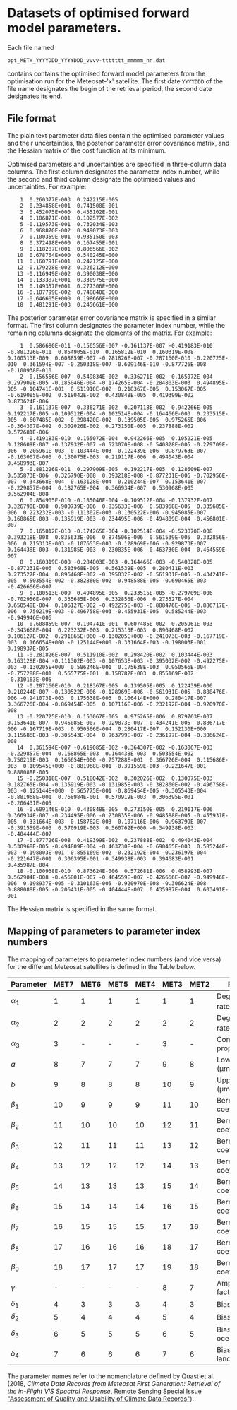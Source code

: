 # Datasets of optimised forward model parameters.

Each file named

    opt_METx_YYYYDDD_YYYYDDD_vvvv-ttttttt_mmmmm_nn.dat
    
contains contains the optimised forward model parameters from the optimisation run for the Meteosat-'x' satellite. The first date `YYYYDDD` of the file name designates the begin of the retrieval period, the second date designates its end.

## File format

The plain text parameter data files contain the optimised parameter values and their uncertainties, the posterior parameter error covariance matrix, and the Hessian matrix of the cost function at its minimum.

Optimised parameters and uncertainties are specified in three-column data columns. The first column designates the parameter index number, while the second and third column designate the optimised values and uncertainties. For example:

        1  0.260377E-003  0.242215E-005
        2  0.234858E+001  0.741508E-001
        3  0.452075E+000  0.455102E-001
        4  0.106871E-001  0.102577E-002
        5 -0.119573E-001  0.732034E-003
        6  0.968870E-002  0.949073E-003
        7  0.100359E-001  0.935150E-003
        8  0.372498E+000  0.167455E-001
        9  0.118287E+001  0.806566E-002
       10  0.678764E+000  0.540245E+000
       11  0.160791E+001  0.242125E+000
       12 -0.179228E-002  0.326212E+000
       13 -0.116949E-002  0.390038E+000
       14  0.133387E+001  0.330975E+000
       15  0.149357E+001  0.277306E+000
       16 -0.107799E-002  0.748840E+000
       17 -0.646605E+000  0.198666E+000
       18  0.481291E-003  0.245661E+000

The posterior parameter error covariance matrix is specified in a similar format. The first column designates the parameter index number, while the remaining columns designate the elements of the matrix. For example:

        1  0.586680E-011 -0.156556E-007 -0.161137E-007 -0.419183E-010 -0.881226E-011  0.854905E-010  0.165812E-010  0.160319E-008  0.100513E-009  0.608859E-007 -0.281826E-007 -0.287160E-010 -0.220725E-010  0.361594E-007 -0.250318E-007 -0.609146E-010 -0.877726E-008 -0.100938E-010
        2 -0.156556E-007  0.549834E-002  0.336271E-002  0.165072E-004  0.297909E-005 -0.185046E-004 -0.174265E-004 -0.284803E-003  0.494895E-005 -0.104741E-001  0.511910E-002  0.218367E-005  0.153067E-005 -0.619085E-002  0.518042E-002  0.430848E-005  0.419399E-002  0.873624E-006
        3 -0.161137E-007  0.336271E-002  0.207118E-002  0.942266E-005  0.192217E-005 -0.109512E-004 -0.102514E-004 -0.164466E-003  0.233515E-005 -0.607485E-002  0.298420E-002  0.139505E-005  0.975265E-006 -0.364307E-002  0.302026E-002  0.273150E-005  0.237888E-002  0.572681E-006
        4 -0.419183E-010  0.165072E-004  0.942266E-005  0.105221E-005  0.128609E-007 -0.137932E-007 -0.523070E-008 -0.540828E-005 -0.279709E-006 -0.205961E-003  0.103444E-003  0.122439E-006  0.879763E-007 -0.163067E-003  0.130075E-003  0.219117E-006  0.494043E-004  0.458993E-007
        5 -0.881226E-011  0.297909E-005  0.192217E-005  0.128609E-007  0.535873E-006  0.326790E-008  0.393218E-008 -0.877231E-006 -0.702956E-007 -0.343668E-004  0.163128E-004  0.210244E-007  0.153641E-007 -0.229857E-004  0.182765E-004  0.366934E-007  0.530968E-005  0.562904E-008
        6  0.854905E-010 -0.185046E-004 -0.109512E-004 -0.137932E-007  0.326790E-008  0.900739E-006  0.835633E-006  0.583968E-005  0.335685E-006  0.223232E-003 -0.111302E-003 -0.130522E-006 -0.945085E-007  0.168865E-003 -0.135919E-003 -0.234495E-006 -0.494809E-004 -0.456801E-007
        7  0.165812E-010 -0.174265E-004 -0.102514E-004 -0.523070E-008  0.393218E-008  0.835633E-006  0.874506E-006  0.561539E-005  0.332856E-006  0.215313E-003 -0.107653E-003 -0.128969E-006 -0.929873E-007  0.164438E-003 -0.131985E-003 -0.230835E-006 -0.463730E-004 -0.464559E-007
        8  0.160319E-008 -0.284803E-003 -0.164466E-003 -0.540828E-005 -0.877231E-006  0.583968E-005  0.561539E-005  0.280411E-003  0.273527E-004  0.896468E-002 -0.395032E-002 -0.561931E-005 -0.434241E-005  0.503554E-002 -0.382860E-002 -0.948588E-005 -0.690465E-003 -0.426666E-007
        9  0.100513E-009  0.494895E-005  0.233515E-005 -0.279709E-006 -0.702956E-007  0.335685E-006  0.332856E-006  0.273527E-004  0.650548E-004  0.106127E-002 -0.492275E-003 -0.888476E-006 -0.886717E-006  0.750219E-003 -0.496758E-003 -0.455931E-005  0.585244E-003 -0.949946E-006
       10  0.608859E-007 -0.104741E-001 -0.607485E-002 -0.205961E-003 -0.343668E-004  0.223232E-003  0.215313E-003  0.896468E-002  0.106127E-002  0.291865E+000 -0.130205E+000 -0.241073E-003 -0.167719E-003  0.166654E+000 -0.125144E+000 -0.331664E-003 -0.198003E-001  0.198937E-005
       11 -0.281826E-007  0.511910E-002  0.298420E-002  0.103444E-003  0.163128E-004 -0.111302E-003 -0.107653E-003 -0.395032E-002 -0.492275E-003 -0.130205E+000  0.586246E-001  0.175638E-003  0.950566E-004 -0.757288E-001  0.565775E-001  0.158782E-003  0.855169E-002 -0.310163E-005
       12 -0.287160E-010  0.218367E-005  0.139505E-005  0.122439E-006  0.210244E-007 -0.130522E-006 -0.128969E-006 -0.561931E-005 -0.888476E-006 -0.241073E-003  0.175638E-003  0.106414E+000  0.280417E-007  0.366726E-004 -0.869454E-005  0.107116E-006 -0.232192E-004 -0.920970E-008
       13 -0.220725E-010  0.153067E-005  0.975265E-006  0.879763E-007  0.153641E-007 -0.945085E-007 -0.929873E-007 -0.434241E-005 -0.886717E-006 -0.167719E-003  0.950566E-004  0.280417E-007  0.152130E+000  0.115686E-003 -0.305543E-004  0.963799E-007 -0.236197E-004 -0.306624E-008
       14  0.361594E-007 -0.619085E-002 -0.364307E-002 -0.163067E-003 -0.229857E-004  0.168865E-003  0.164438E-003  0.503554E-002  0.750219E-003  0.166654E+000 -0.757288E-001  0.366726E-004  0.115686E-003  0.109545E+000 -0.881968E-001 -0.391559E-003 -0.221647E-001  0.888088E-005
       15 -0.250318E-007  0.518042E-002  0.302026E-002  0.130075E-003  0.182765E-004 -0.135919E-003 -0.131985E-003 -0.382860E-002 -0.496758E-003 -0.125144E+000  0.565775E-001 -0.869454E-005 -0.305543E-004 -0.881968E-001  0.768984E-001  0.570919E-003  0.306395E-001 -0.206431E-005
       16 -0.609146E-010  0.430848E-005  0.273150E-005  0.219117E-006  0.366934E-007 -0.234495E-006 -0.230835E-006 -0.948588E-005 -0.455931E-005 -0.331664E-003  0.158782E-003  0.107116E-006  0.963799E-007 -0.391559E-003  0.570919E-003  0.560762E+000 -0.349938E-003 -0.404444E-007
       17 -0.877726E-008  0.419399E-002  0.237888E-002  0.494043E-004  0.530968E-005 -0.494809E-004 -0.463730E-004 -0.690465E-003  0.585244E-003 -0.198003E-001  0.855169E-002 -0.232192E-004 -0.236197E-004 -0.221647E-001  0.306395E-001 -0.349938E-003  0.394683E-001  0.435987E-004
       18 -0.100938E-010  0.873624E-006  0.572681E-006  0.458993E-007  0.562904E-008 -0.456801E-007 -0.464559E-007 -0.426666E-007 -0.949946E-006  0.198937E-005 -0.310163E-005 -0.920970E-008 -0.306624E-008  0.888088E-005 -0.206431E-005 -0.404444E-007  0.435987E-004  0.603491E-001

The Hessian matrix is specified in the same format.

## Mapping of parameters to parameter index numbers

The mapping of parameters to parameter index numbers (and vice versa) for the different Meteosat satellites is defined in the Table below.

| **Parameter**         | **MET7** | **MET6** | **MET5** | **MET4** | **MET3** | **MET2** | **Remark**                         |
|-----------------------|----------|----------|----------|----------|----------|----------|------------------------------------|
| *&alpha;*<sub>1</sub> | 1        | 1        | 1        | 1        | 1        | 1        | Degradation rate (d<sup>-1</sup>)  |
| *&alpha;*<sub>2</sub> | 2        | 2        | 2        | 2        | 2        | 2        | Degradation rate (µm<sup>-1</sup>) |
| *&alpha;*<sub>3</sub> | 3        | -        | -        | -        | 3        | -        | Constant of proportionality        |
| *a*                   | 8        | 7        | 7        | 7        | 9        | 8        | Lower bound (µm)                   |
| *b*                   | 9        | 8        | 8        | 8        | 10       | 9        | Upper bound (µm)                   |
| *&beta;*<sub>1</sub>  | 10       | 9        | 9        | 9        | 11       | 10       | Bernstein coefficient              |
| *&beta;*<sub>2</sub>  | 11       | 10       | 10       | 10       | 12       | 11       | Bernstein coefficient              |
| *&beta;*<sub>3</sub>  | 12       | 11       | 11       | 11       | 13       | 12       | Bernstein coefficient              |
| *&beta;*<sub>4</sub>  | 13       | 12       | 12       | 12       | 14       | 13       | Bernstein coefficient              |
| *&beta;*<sub>5</sub>  | 14       | 13       | 13       | 13       | 15       | 14       | Bernstein coefficient              |
| *&beta;*<sub>6</sub>  | 15       | 14       | 14       | 14       | 16       | 15       | Bernstein coefficient              |
| *&beta;*<sub>7</sub>  | 16       | 15       | 15       | 15       | 17       | 16       | Bernstein coefficient              |
| *&beta;*<sub>8</sub>  | 17       | 16       | 16       | 16       | 18       | 17       | Bernstein coefficient              |
| *&beta;*<sub>9</sub>  | 18       | 17       | 17       | 17       | 19       | 18       | Bernstein coefficient              |
| *&gamma;*             | -        | -        | -        | -        | 8        | 7        | Amplification factor               |
| *&delta;*<sub>1</sub> | 4        | 3        | 3        | 3        | 4        | 3        | Bias (desert)                      |
| *&delta;*<sub>2</sub> | 5        | 4        | 4        | 4        | 5        | 4        | Bias (ocean)                       |
| *&delta;*<sub>3</sub> | 6        | 5        | 5        | 5        | 6        | 5        | Bias (DCC ov ocean)                |
| *&delta;*<sub>4</sub> | 7        | 6        | 6        | 6        | 7        | 6        | Bias (DCC ov land)                 |

The parameter names refer to the nomenclature defined by Quast et al. (2018, *Climate Data Records from Meteosat First Generation: Retrieval of the in-Flight VIS Spectral Response*, [Remote Sensing Special Issue "Assessment of Quality and Usability of Climate Data Records"](https://www.mdpi.com/journal/remotesensing/special_issues/assessment_cdr)).
